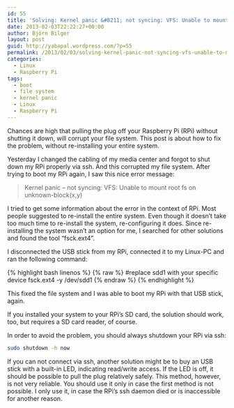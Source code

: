 ```yaml
---
id: 55
title: 'Solving: Kernel panic &#8211; not syncing: VFS: Unable to mount root fs on unknown-block(x,y)'
date: 2013-02-03T22:22:27+00:00
author: Björn Bilger
layout: post
guid: http://yabapal.wordpress.com/?p=55
permalink: /2013/02/03/solving-kernel-panic-not-syncing-vfs-unable-to-mount-root-fs-on-unknown-blockxy/
categories:
  - Linux
  - Raspberry Pi
tags:
  - boot
  - file system
  - kernel panic
  - Linux
  - Raspberry Pi
---
```

Chances are high that pulling the plug off your Raspberry Pi (RPi) without shutting it down, will corrupt your file system. This post is about how to fix the problem, without re-installing your entire system.<!--more-->

Yesterday I changed the cabling of my media center and forgot to shut down my RPi properly via ssh. And this corrupted my file system. After trying to boot my RPi again, I saw this nice error message:

> Kernel panic &#8211; not syncing: VFS: Unable to mount root fs on unknown-block(x,y)

I tried to get some information about the error in the context of RPi. Most people suggested to re-install the entire system. Even though it doesn&#8217;t take too much time to re-install the system, re-configuring it does. Since re-installing the system wasn&#8217;t an option for me, I searched for other solutions and found the tool &#8220;fsck.ext4&#8221;.

I disconnected the USB stick from my RPi, connected it to my Linux-PC and ran the following command:

{% highlight bash linenos %}
{% raw %}
\#replace sdd1 with your specific device
fsck.ext4 -y /dev/sdd1
{% endraw %}
{% endhighlight %}

This fixed the file system and I was able to boot my RPi with that USB stick, again.

If you installed your system to your RPi&#8217;s SD card, the solution should work, too, but requires a SD card reader, of course.

In order to avoid the problem, you should always shutdown your RPi via ssh:

``` bash
sudo shutdown -h now
```

If you can not connect via ssh, another solution might be to buy an USB stick with a built-in LED, indicating read/write access. If the LED is off, it should be possible to pull the plug relatively safely. This method, however, is not very reliable. You should use it only in case the first method is not possible. I only use it, in case the RPi&#8217;s ssh daemon died or is inaccessible for another reason.
